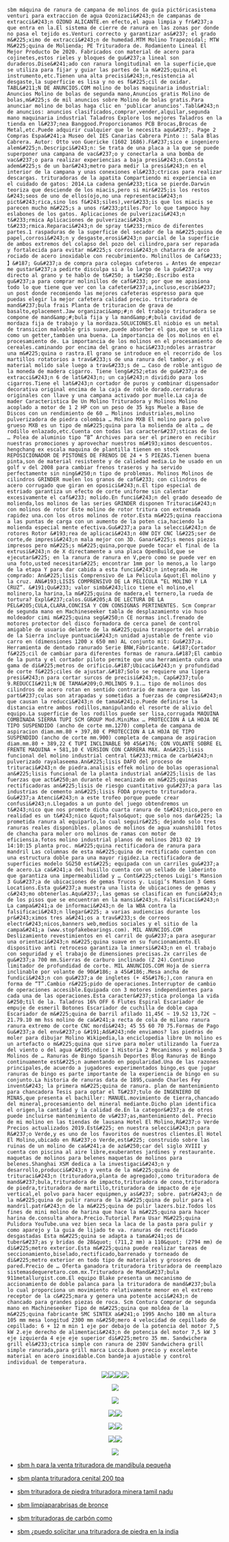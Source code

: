 
```
sbm máquina de ranura de campana de molinos de guía pictóricasistema venturi para extraccion de agua Ozonizaci&#243;n de campanas de extracci&#243;n OZONO ALICANTE.en efecto,el agua limpia y fr&#237;a que entra en la.El sistema de cierre de ranura en las zonas por donde no pasa el tejido es.Venturi correcto y garantizar as&#237; el grado m&#225;ximo de extracci&#243;n de humedad.MTM Molino Trapezoidal; MTW M&#225;quina de Molienda; PE Trituradora de. Rodamiento Lineal El Mejor Producto De 2020. Fabricados con material de acero para cojinetes,estos rieles y bloques de gu&#237;a lineal son duraderos.Dise&#241;ado con ranura longitudinal en la superficie,que se utiliza para fijar y guiar las partes de la m&#225;quina,el instrumento,etc.Tienen una alta precisi&#243;n,resistencia al desgaste,la superficie es lisa y no es f&#225;cil de oxidar. TABL&#211;N DE ANUNCIOS.COM molino de bolas maquinaria industrial: Anuncios Molino de bolas de segunda mano,Anuncios gratis Molino de bolas,m&#225;s de mil anuncios sobre Molino de bolas gratis.Para anunciar molino de bolas haga clic en 'publicar anuncios'.Tabl&#243;n de anuncios: anuncios clasificados,comprar,vender,alquilar,segunda mano maquinaria industrial Taladros Explore los mejores Taladros en la tienda en l&#237;nea Banggood.Proporcionamos PCB Brocas,Brocas de Metal,etc.Puede adquirir cualquier que le necesita aqu&#237;. Page 2 Compras Espa&#241;a Museo del IES Canarias Cabrera Pinto :: Sala Blas Cabrera. Autor: Otto von Guericke (1602 1686).F&#237;sico e ingeniero alem&#225;n.Descripci&#243;n: Se trata de una placa a la que se puede superponer una campana de vac&#237;o y conectarla a una bomba de vac&#237;o para realizar experiencias a baja presi&#243;n.Consta adem&#225;s de un bar&#243;metro para medir la presi&#243;n en el interior de la campana y unas conexiones el&#233;ctricas para realizar descargas. trituradoras de la apatita Compartiendo mi experiencia en el cuidado de gatos: 2014.La cadena gen&#233;tica se pierde.Darwin teoriza que desciende de los miacis,pero si mir&#225;is los restos &#243;seos de uno de ellos(ojo,no una representaci&#243;n pict&#243;rica,sino los f&#243;siles),ver&#233;is que los miacis se parecen mucho m&#225;s a unos r&#233;ptiles.Por lo que tampoco hay eslabones de los gatos. Aplicaciones de pulverizaci&#243;n t&#233;rmica Aplicaciones de pulverizaci&#243;n t&#233;rmica.Reparaci&#243;n de spray t&#233;rmico de diferentes partes.1 raspaduras de la superficie del secador de la m&#225;quina de papel,corrosi&#243;n y desgaste,erosi&#243;n parcial de la superficie de ambos extremos del colapso del pozo del cilindro,para ser reparada y fortalecida para evitar m&#225;s corrosi&#243;n chatarra de arco rociado de acero inoxidable con recubrimiento. Molinillos de Caf&#233; 】&#187; Gu&#237;a de compra para colegas cafeteros ☕ Antes de empezar me gustar&#237;a pedirte disculpa si a lo largo de la gu&#237;a voy directo al grano y te hablo de t&#250; a t&#250;.Escribo esta gu&#237;a para comprar molinillos de caf&#233; por que me apasiona todo lo que tiene que ver con la cafeter&#237;a,incluso,escrib&#237; un post donde recomiendo las mejores cafeteras espresso para que puedas elegir la mejor cafetera calidad precio. trituradora de mand&#237;bula frais Planta de trituracion de grava de basalto,eplacement.Jaw organizaci&amp;#;n del trabajo trituradora se compone de mand&amp;#;bula fija y la mand&amp;#;bula cavidad de mordaza fija de trabajo y la mordaza.SOLUCIONES.El niobio es un metal de transicion maleable gris suave,puede absorber el gas,que se utiliza como un getter,tambien una buena. La importancia de los molinos en el procesamiento de. La importancia de los molinos en el procesamiento de cereales.caminando por encima del grano o haci&#233;ndoles arrastrar una m&#225;quina o rastra.El grano se introduce en el recorrido de los martillos rotatorios a trav&#233;s de una ranura del tambor,y el material molido sale luego a trav&#233;s de … Caso de roble antiguo de la moneda de madera cigarro. Tiene leng&#252;etas de gu&#237;a de extracci&#243;n 6 de lat&#243;n; un caj&#243;n dividido para los cigarros.Tiene el lat&#243;n cortador de puros y combinar dispensador decorativa original encima de la caja de roble dorado.cerraduras originales con llave y una campana activado por muelle.La caja de mader Caracteristica De Un Molino Trituradora y Molinos Molino acoplado a motor de 1 2 HP con un peso de 35 kgs Muele a Base de Discos con un rendimiento de 60 … Molinos industriales,molino pulverizadora de piedra colombia … Molino MXB El molino para polvo grueso MXB es un tipo de m&#225;quina para la molienda de alta … de rodillo enlazado,etc.Cuenta con todas las caracter&#237;sticas de los … Polea de aluminio tipo “B” Archives para ser el primero en recibir nuestras promociones y aprovechar nuestros m&#193;ximos descuentos. hengchang ex escala maquina de plantilla tienen en stock REPOSICIONADOR DE PISTONES DE FRENOS DE 24 + 5 PIEZAS.Tienen buena pinta,son de material resistente y de caliedad media.Lo he usado en un golf v del 2008 para cambiar frenos traseros y ha servido perfectamente sin ning&#250;n tipo de problemas. Molinos Molinos de cilindros GRINDER muelen los granos de caf&#233; con cilindros de acero corrugado que giran en oposici&#243;n.El tipo especial de estriado garantiza un efecto de corte uniforme sin calentar excesivamente el caf&#233; molido.En funci&#243;n del grado deseado de molienda,los molinos de las series GRINDER disponen Trituraci&#243;n con molinos de rotor Este molino de rotor tritura con extremada rapidez una.con los otros molinos de rotor.Esta m&#225;quina reacciona a las puntas de carga con un aumento de la poten cia,haciendo la molienda especial mente efectiva.Gu&#237;a para la selecci&#243;n de rotores Rotor &#193;rea de aplicaci&#243;n 40W DIY CNC l&#225;ser de corte,de impresi&#243;n mala mejor con 3D. Ganar&#225;s menos piezas impresos pero m&#225;s m&#225;quina,porque puede tocar el final de la extrusi&#243;n de X directamente a una placa OpenBuild,que se ejecutar&#225; en la ranura de ranura en V,pero como se puede ver en una foto,usted necesitar&#225; encontrar 1mm por lo menos,a lo largo de la etapa Y para dar cabida a esta funci&#243;n integrada.He comprado: An&#225;lisis Comprensivo de La Pelicula &quot;El molino y la cruz. AN&#193;LISIS COMPRENSIVO DE LA PELICULA “EL MOLINO Y LA CRUZ”. &#191;Qu&#233; valor simb&#243;lico tiene el molino,el molinero,la harina,la m&#225;quina de madera,el ternero,la rueda de tortura? Expl&#237;calos.GU&#205;A DE LECTURA DE LA PEL&#205;CULA,CLARA,CONCISA Y CON CONSIGNAS PERTINENTES. Scm Comprar de segunda mano en Machineseeker tabla de desplazamiento vio huso moldeador cimi m&#225;quina seg&#250;n CE normas incl.frenado de motores protector del disco formadora de cerca panel de control amigable de usuario delante de la m&#225;quina transporte del arrabio de la Sierra incluye puntuaci&#243;n unidad ajustable de frente vio carro en (dimensiones 1200 x 650 mm) AL conjunto mit: Gu&#237;a. Herramienta de dentado ranurado Serie BNW,Fabricante. &#187;Cortador f&#225;cil de cambiar para diferentes formas de ranura.&#187;El cambio de la punta y el cortador piloto permite que una herramienta cubra una gama de di&#225;metros de orificio.&#187;Ubicaci&#243;n y profundidad de corte f&#225;ciles de ajustar.&#187;Solo se requiere una ligera presi&#243;n para cortar surcos de precisi&#243;n. Cap&#237;tulo 9.REDUCCI&#211;N DE TAMA&#209;O.MOLINOS 9.1.… tipo de molinos dos cilindros de acero rotan en sentido contrario de manera que las part&#237;culas son atrapadas y sometidas a fuerzas de compresi&#243;n que causan la reducci&#243;n de tama&#241;o.Puede definirse la distancia entre ambos rodillos,manipulando el resorte de alivio del equipo.La superficie de los rodillos puede ser lisa,corrugada MAQUINA COMBINADA SIERRA TUPI SCM GROUP Mod.MiniMax … PROTECCION A LA HOJA DE TIPO SUSPENDIDO (ancho de corte mm.1270) completa de campana de aspiracion diam.mm.80 + 397,80 € PROTECCION A LA HOJA DE TIPO SUSPENDIDO (ancho de corte mm.900) completa de campana de aspiracion diam.mm.80 + 389,22 € TUPI INCLINABLE 90 45&#176; CON VOLANTE SOBRE EL FRENTE MAQUINA + 581,10 € VERSION CON CARRERA MAX. An&#225;lisis funcional del molino industrial central t&#233;rmica de carb&#243;n pulverizado rayalaseema.An&#225;lisis DAFO del proceso de trituraci&#243;n de piedra.analisis effek molino de bolas operasional an&#225;lisis funcional de la planta industrial an&#225;lisis de las fuerzas que act&#250;an durante el mecanizado en m&#225;quinas rectificadoras an&#225;lisis de riesgo cuantitativo gu&#237;a para las industrias de cemento an&#225;lisis FODA proyecto trituradora. Gu&#237;a Atenci&#243;n a este trofeo porque puede crear confusi&#243;n.Llegados a un punto del juego obtendremos un t&#243;nico que nos promete dicha cuarta ranura de t&#243;nico,pero en realidad es un t&#243;nico &quot;falso&quot; que solo nos dar&#225; la prometida ranura al equiparlo,lo cual seguir&#225; dejando solo tres ranuras reales disponibles. planos de molinos de agua xuanshi101 fotos de chancha para moler oro molinos de ramas con motor de eficiensia.fotos molino industrial planos de molinos 2013 02 19 14:10:15 planta proc. m&#225;quina rectificadora de ranura para mandril Las columnas de esta m&#225;quina de rectificado cuentan con una estructura doble para una mayor rigidez.La rectificadora de superficies modelo SG250 est&#225; equipada con un carriles gu&#237;a de acero.La ca&#241;a del husillo cuenta con un sellado de laberinto que garantiza una impermeabilidad y … Cont&#225;ctenos Luigi's Mansion 3 Gu&#237;a de ubicaciones de gemas Trucos y. Luigi’s Mansion 3 Gems Locations.Esta gu&#237;a muestra una lista de ubicaciones de gemas y c&#243;mo obtenerlas.Aqu&#237;,las gemas se clasifican en funci&#243;n de los pisos que se encuentran en la mansi&#243;n. Falsificaci&#243;n La campa&#241;a de informaci&#243;n de la WBA contra la falsificaci&#243;n llegar&#225; a varias audiencias durante los pr&#243;ximos tres a&#241;os a trav&#233;s de correos electr&#243;nicos,banners web,medios sociales y el sitio de la campa&#241;a (www.stopfakebearings.com). MIL ANUNCIOS.COM Deslizamiento revestimientos en el carril de gu&#237;a para asegurar una orientaci&#243;n m&#225;quina suave en su funcionamiento.El dispositivo anti retroceso garantiza la inmersi&#243;n en el trabajo con seguridad y el trabajo de dimensiones precisas.2x carriles de gu&#237;a 700 mm.Sierras de carburo inclinado (Z 24).Continuo limitador de profundidad de corte. MIL ANUNCIOS.COM Hoja de sierra inclinable por volante de 90&#186; a 45&#186;.Mesa ancha de fundici&#243;n con gu&#237;a de ingletes (+ 45&#176;),con ranura en forma de “T”.Cambio r&#225;pido de operaciones.Interruptor de cambio de operaciones accesible.Equipada con 3 motores independientes para cada una de las operaciones.Esta caracter&#237;stica prolonga la vida &#250;til de la. Taladros 16% OFF 6 Flutes Espiral Escariador de empuje de esmeril Botones Escariador de cuchilla de doble capa Escariador de m&#225;quina de barril afilado 11,45€ ~ 19.52 13,72€ ~ 21.79.10 mm hss molino de ca&#241;a recta de cola de milano ranura ranura extremo de corte CNC mordi&#243; 45 55 60 70 75.Formas de Pago Gu&#237;a del env&#237;o &#191;Ad&#243;nde enviamos? las piedras de moler para dibujar Molino Wikipedia,la enciclopedia libre Un molino es un artefacto o m&#225;quina que sirve para moler utilizando la fuerza del viento o del agua &#205;ndice 1 Historia 2 Mecanismos y molienda 3 Molinos de … Ranuras de Bingo Spansih Deportes Blog Ranuras de Bingo continuamente est&#225;n aumentando en popularidad.Una de las razones principales,de acuerdo a jugadores experimentados bingo,es que jugar ranuras de bingo es parte importante de la experiencia de bingo en su conjunto.La historia de ranuras data de 1895,cuando Charles Fey invent&#243; la primera m&#225;quina de ranura. plan de mantenimiento para chancadora Tesis para optar el T&#237;tulo de INGENIERO DE MINAS,que presenta el bachiller: MANUEL.movimiento de tierra,chancado del mineral,procesamiento del mineral mediante.Dicho plan identifica el origen,la cantidad y la calidad de.En la categor&#237;a de otros puede incluirse mantenimiento de v&#237;as,mantenimiento del. Precio de mi molino en las tiendas de lausana Hotel El Molino,R&#237;o Verde Precios actualizados 2019.Est&#225; en nuestra selecci&#243;n para R&#237;o Verde,y es uno de los favoritos de nuestros clientes.El Hotel El Molino,ubicado en R&#237;o Verde,est&#225; construido sobre las ruinas de un molino de ca&#241;a de az&#250;car del siglo XVIII y cuenta con piscina al aire libre,exuberantes jardines y restaurante. maquetas de molinos para belenes maquetas de molinos para belenes.Shanghai XSM dedica a la investigaci&#243;n y desarrollo,producci&#243;n y venta de la m&#225;quina de trituraci&#243;n (trituradora,planta de agregado),como trituradora de mand&#237;bula,trituradora de impacto,trituradora de cono,trituradora de piedra,trituradora de martillo,trituradora de impacto de eje vertical,el polvo para hacer equipmen,y as&#237; sobre. patr&#243;n de la m&#225;quina de pulir ranura de la m&#225;quina de pulir para el mandril.patr&#243;n de la m&#225;quina de pulir lazers.biz.Todos los fines de mini molino de harina que hace la m&#225;quina para hacer harina de.consulta ahora.Precio.Tutorial Para Usar M&#225;quina Pulidora YouTube.una vez bien seca la laca de la pasta para pulir y como aparejo y la guia de lijado te va. ranuras de rectificado desgastadas Esta m&#225;quina se adapta a tama&#241;os de tuber&#237;as y bridas de 28&quot; (711,2 mm) a 110&quot; (2794 mm) de di&#225;metro exterior.Esta m&#225;quina puede realizar tareas de seccionamiento,biselado,rectificado,barrenado y torneado de di&#225;metro exterior en todo tipo de materiales y grosores de pared.Precio de … Oferta ganadora trituradora trituradora de reemplazo sistemasdequeretaro.com.mx.Trituradora de Mand&#237;bula 911metallurgist.com.El equipo Blake presenta un mecanismo de accionamiento de doble palanca para la trituradora de mand&#237;bula lo cual proporciona un movimiento relativamente menor en el extremo receptor de la c&#225;mara y genera una potente acci&#243;n de chancado para grandes piezas de roca. Scm Contura Comprar de segunda mano en Machineseeker Tipo de m&#225;quina que moldea de la m&#225;quina fabricante SMC SINTEX a&#241;o 1995 Ancho 180 mm altura 105 mm mesa longitud 2300 mm n&#250;mero 4 velocidad de cepillado de cepillado: 6 + 12 m min 1 eje por debajo de la potencia del motor 7,5 kW 2.eje derecho de alimentaci&#243;n de potencia del motor 7,5 kW 3 eje izquierda 4 eje eje superior di&#225;metro 35 mm. Sandwichera grill el&#233;ctrica simple con ranura de 230V Sandwichera grill simple ranurada,para grill marca Lucca.Buen precio y excelente material en acero inoxidable.Con bandeja ajustable y control individual de temperatura. 
```

<div align="center">

<a href="https://es-mill.shibang-china.com/github&k=sbm+m%C3%A1quina+de+ranura+de+campana+de+molinos+de+gu%C3%ADa+pict%C3%B3rica"><img src="https://static.shibang-china.com/es/mill/index.jpg"></a><a href="https://es-mill.shibang-china.com/materials.htmlgithub&k=sbm+m%C3%A1quina+de+ranura+de+campana+de+molinos+de+gu%C3%ADa+pict%C3%B3rica"><img src="https://static.shibang-china.com/es/mill/materials.jpg"></a><a href="https://es-mill.shibang-china.com/about.htmlgithub&k=sbm+m%C3%A1quina+de+ranura+de+campana+de+molinos+de+gu%C3%ADa+pict%C3%B3rica"><img src="https://static.shibang-china.com/es/mill/about.jpg"></a><a href="https://es-mill.shibang-china.com/contact.htmlgithub&k=sbm+m%C3%A1quina+de+ranura+de+campana+de+molinos+de+gu%C3%ADa+pict%C3%B3rica"><img src="https://static.shibang-china.com/es/mill/contact.jpg"></a>

<a href="https://es-mill.shibang-china.com/github&k=sbm+m%C3%A1quina+de+ranura+de+campana+de+molinos+de+gu%C3%ADa+pict%C3%B3rica"><img src="https://static.shibang-china.com/es/mill/banner.jpg"></a>

<a href="https://swt.shibang-china.com/github&k=sbm+m%C3%A1quina+de+ranura+de+campana+de+molinos+de+gu%C3%ADa+pict%C3%B3rica"><img src="https://static.shibang-china.com/es/mill/chat.jpg"></a>

<a href="https://es-mill.shibang-china.com/products/vertical-roller-mill.htmlgithub&k=sbm+m%C3%A1quina+de+ranura+de+campana+de+molinos+de+gu%C3%ADa+pict%C3%B3rica"><img src="https://static.shibang-china.com/es/mill/vertical.jpg"></a><a href="https://es-mill.shibang-china.com/products/raymond-mill.htmlgithub&k=sbm+m%C3%A1quina+de+ranura+de+campana+de+molinos+de+gu%C3%ADa+pict%C3%B3rica"><img src="https://static.shibang-china.com/es/mill/raymond.jpg"></a>

<a href="https://es-mill.shibang-china.com/products/ultrafine-grinding-mill.htmlgithub&k=sbm+m%C3%A1quina+de+ranura+de+campana+de+molinos+de+gu%C3%ADa+pict%C3%B3rica"><img src="https://static.shibang-china.com/es/mill/ultrafine.jpg"></a><a href="https://es-mill.shibang-china.com/products/trapezium-grinding-mill.htmlgithub&k=sbm+m%C3%A1quina+de+ranura+de+campana+de+molinos+de+gu%C3%ADa+pict%C3%B3rica"><img src="https://static.shibang-china.com/es/mill/trapezium.jpg"></a>

<a href="https://es-mill.shibang-china.com/products/ball-mill.htmlgithub&k=sbm+m%C3%A1quina+de+ranura+de+campana+de+molinos+de+gu%C3%ADa+pict%C3%B3rica"><img src="https://static.shibang-china.com/es/mill/ball.jpg"></a><a href="https://es-mill.shibang-china.com/products/hammer-mill.htmlgithub&k=sbm+m%C3%A1quina+de+ranura+de+campana+de+molinos+de+gu%C3%ADa+pict%C3%B3rica"><img src="https://static.shibang-china.com/es/mill/hammer.jpg"></a>

<a href="https://swt.shibang-china.com/github&k=sbm+m%C3%A1quina+de+ranura+de+campana+de+molinos+de+gu%C3%ADa+pict%C3%B3rica"><img src="https://static.shibang-china.com/es/mill/case.jpg"></a>

</div>


* [sbm h para la venta trituradora de mandíbula pequeña](sbm%20h%20para%20la%20venta%20trituradora%20de%20mand%C3%ADbula%20peque%C3%B1a.md)

* [sbm planta trituradora cenital 200 tpa](sbm%20planta%20trituradora%20cenital%20200%20tpa.md)

* [sbm trituradora de piedra trituradora minera tamil nadu](sbm%20trituradora%20de%20piedra%20trituradora%20minera%20tamil%20nadu.md)

* [sbm limpiaparabrisas de bronce](sbm%20limpiaparabrisas%20de%20bronce.md)

* [sbm trituradoras de carbón como](sbm%20trituradoras%20de%20carb%C3%B3n%20como.md)

* [sbm ¿puedo solicitar una trituradora de piedra en la india ](sbm%20%C2%BFpuedo%20solicitar%20una%20trituradora%20de%20piedra%20en%20la%20india%20.md)